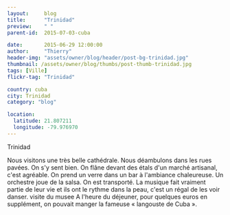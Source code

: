 ```yaml
---
layout:     blog
title:      "Trinidad"
preview:    " "
parent-id:  2015-07-03-cuba

date:       2015-06-29 12:00:00
author:     "Thierry"
header-img: "assets/owner/blog/header/post-bg-trinidad.jpg"
thumbnail: /assets/owner/blog/thumbs/post-thumb-trinidad.jpg
tags: [Ville]
flickr-tag: "Trinidad"

country: cuba
city: Trinidad
category: "blog"

location:
  latitude: 21.807211
  longitude: -79.976970
---
```


Trinidad

Nous visitons une très belle cathédrale. Nous déambulons dans les rues pavées. On s'y sent bien.
On flâne devant des étals d'un marché artisanal, c'est agréable.
On prend un verre dans un bar à l'ambiance chaleureuse. Un orchestre joue de la salsa. On est transporté. La musique fait vraiment partie de leur vie et ils ont le rythme dans la peau, c'est un régal de les voir danser.
visite du musee
A l'heure du déjeuner, pour quelques euros en supplément, on pouvait manger la fameuse « langouste de Cuba ».


